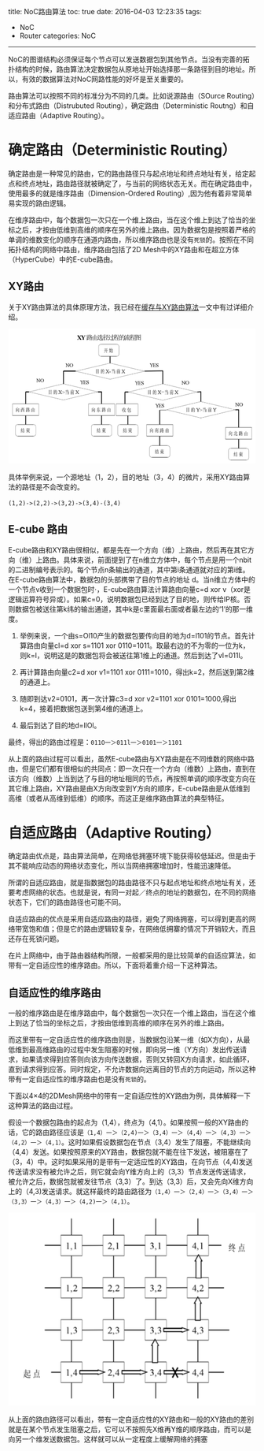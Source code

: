 title: NoC路由算法
toc: true
date: 2016-04-03 12:23:35
tags: 
- NoC
- Router
categories: NoC
---

NoC的图谱结构必须保证每个节点可以发送数据包到其他节点。当没有完善的拓扑结构的时候，路由算法决定数据包从原地址开始选择那一条路径到目的地址。所以，有效的数据算法对NoC网路性能的好坏是至关重要的。

路由算法可以按照不同的标准分为不同的几类。比如说源路由<!--more-->（SOurce Routing）和分布式路由（Distrubuted Routing），确定路由（Deterministic Routng）和自适应路由（Adaptive Routing）。

# 确定路由（Deterministic Routing） #

确定路由是一种常见的路由，它的路由路径只与起点地址和终点地址有关，给定起点和终点地址，路由路径就被确定了，与当前的网络状态无关。而在确定路由中，使用最多的就是维序路由（Dimension-Ordered Routing）,因为他有着非常简单易实现的路由逻辑。


在维序路由中，每个数据包一次只在一个维上路由，当在这个维上到达了恰当的坐标之后，才按由低维到高维的顺序在另外的维上路由。因为数据包是按照着严格的单调的维数变化的顺序在通道内路由，所以维序路由也是没有`死锁`的。按照在不同拓扑结构的网络中路由，维序路由包括了2D Mesh中的XY路由和在超立方体（HyperCube）中的E-cube路由。

## XY路由 ##

关于XY路由算法的具体原理方法，我已经在[缓存与XY路由算法](/2016/03/31/NoC-FIFO/)一文中有过详细介绍。

![](\img\article\router\xy-judge.png)

具体举例来说，一个源地址（1，2），目的地址（3，4）的微片，采用XY路由算法的路径是不会改变的。

`(1,2)->(2,2)->(3,2)->(3,4)-(3,4)`

## E-cube 路由 ##

E-cube路由和XY路由很相似，都是先在一个方向（维）上路由，然后再在其它方向（维）上路由。具体来说，前面提到了在n维立方体中，每个节点是用一个nbit的二进制编号表示的。每个节点n条输出的通道，其中第i条通道就对应的第i维。在E-cube路由算法中，数据包的头部携带了目的节点的地址 d。当n维立方体中的一个节点v收到一个数据包时·，E-cube路由算法计算路由向量c=d xor v（xor是逻辑运算符号异或）。如果c=0，说明数据包已经到达了目的地，则传给IP核。否则数据包被送往第k纬的输出通道，其中k是c里面最右面或者最左边的‘1’的那一维度。


1. 举例来说，一个由s=Ol10产生的数据包要传向目的地为d=l101的节点。首先计算路由向量cl=d xor s=1101 xor 0110=1011。取最右边的不为零的一位为k，则k=l，说明这是的数据包将会被送往第1维上的通道。然后到达了vl=011l。

2. 再计算路由向量c2=d xor v1=1101 xor 0111=1010，得出k=2，然后送到第2维的通道上。

3. 随即到达v2=0101，再一次计算c3=d xor v2=1101 xor 0101=1000,得出k=4，接着把数据包送到第4维的通道上。

4. 最后到达了目的地d=llOl。

最终，得出的路由过程是：`011O一＞011l一＞0101一＞1101`

从上面的路由过程可以看出，虽然E-cube路由与XY路由是在不同维数的网络中路由，但是它们都有很相似的共同点：即一次只在一个方向（维数）上路由，直到在该方向（维数）上当到达了与目的地址相同的节点，再按照单调的顺序改变方向在其它维上路由，XY路由是由X方向改变到Y方向的顺序，E-cube路由是从低维到高维（或者从高维到低维）的顺序。而这正是维序路由算法的典型特征。

# 自适应路由（Adaptive Routing） #

确定路由优点是，路由算法简单，在网络低拥塞环境下能获得较低延迟。但是由于其不能响应动态的网络状态变化，所以当网络拥塞增加时，性能迅速降低。

所谓的自适应路由，就是指数据包的路由路径不只与起点地址和终点地址有关，还要考虑网络的状态。也就是说，有同一对起／终点的地址的数据包，在不同的网络状态下，它们的路由路径也可能不同。

自适应路由的优点是采用自适应路由的路径，避免了网络拥塞，可以得到更高的网络带宽饱和值；但是它的路由逻辑较复杂，在网络低拥寨的情况下开销较大，而且还存在死锁问题。

在片上网络中，由于路由器结构所限，一般都采用的是比较简单的自适应算法，如带有一定自适应性的维序路由。所以，下面将着重介绍一下这种算法。

## 自适应性的维序路由 ##

一般的维序路由是在维序路由中，每个数据包一次只在一个维上路由，当在这个维上到达了恰当的坐标之后，才按由低维到高维的顺序在另外的维上路由。

而这里带有一定自适应性的维序路由则是，当数据包沿某一维（如X方向），从最低维到最高维路由的过程中发生阻塞的时候，即向另一维（Y方向）发出传送请求，如果请求得到应答则向该方向传送数据，否则又转回X方向请求，如此循环，直到请求得到应答。同时规定，不允许数据向远离目的节点的方向运动，所以这种带有一定自适应性的维序路由也是没有`死锁`的。


下面以4×4的2DMesh网络中的带有一定自适应性的XY路由为例，具体解释一下这种算法的路由过程。

假设一个数据包路由的起点为（1,4），终点为（4,1）。如果按照一般的XY路由的话，它的路由路径应该是`（1,4）一＞（2,4)一＞（3,4）一＞（4,4）一＞（4,3）一＞（4,2）一＞（4,1）`。这时如果假设数据包在节点（3,4）发生了阻塞，不能继续向（4,4）发送。如果按照原来的XY路由，数据包就不能在往下发送，被阻塞在了（3，4）中。这时如果采用的是带有一定适应性的XY路由，在向节点（4,4)发送传送请求没有被允许之后，则它就会向Y维方向上的（3,3）节点发送传送请求，被允许之后，数据包就被发往节点（3,3）了。到达（3,3）后，又会先向X维方向上的（4,3)发送请求。就这样最终的路由路径为`（1,4）一＞（2,4）一＞（3,4）一＞（3,3）一＞（4,3）一＞（4,2)一＞（4,1）`。

![](\img\article\router\adaptive-routing.png)

从上面的路由路径可以看出，带有一定自适应性的XY路由和一般的XY路由的差别就是在某个节点发生阻塞之后，它可以不按照先X维再Y维的顺序路由，而可以是向另一个维发送数据包。这样就可以从一定程度上缓解网络的拥塞





